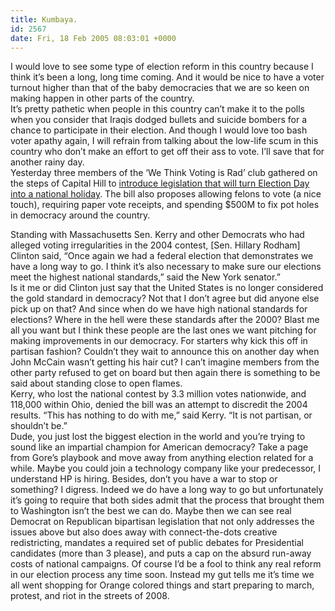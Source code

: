 ```yaml
---
title: Kumbaya.
id: 2567
date: Fri, 18 Feb 2005 08:03:01 +0000
---
```


I would love to see some type of election reform in this country because I think it’s been a long, long time coming. And it would be nice to have a voter turnout higher than that of the baby democracies that we are so keen on making happen in other parts of the country.  
 It’s pretty pathetic when people in this country can’t make it to the polls when you consider that Iraqis dodged bullets and suicide bombers for a chance to participate in their election. And though I would love too bash voter apathy again, I will refrain from talking about the low-life scum in this country who don’t make an effort to get off their ass to vote. I’ll save that for another rainy day.  
 Yesterday three members of the ‘We Think Voting is Rad’ club gathered on the steps of Capital Hill to [introduce legislation that will turn Election Day into a national holiday](http://abcnews.go.com/Politics/print?id=510850). The bill also proposes allowing felons to vote (a nice touch), requiring paper vote receipts, and spending $500M to fix pot holes in democracy around the country.

<div class="quote">Standing with Massachusetts Sen. Kerry and other Democrats who had alleged voting irregularities in the 2004 contest, [Sen. Hillary Rodham] Clinton said, “Once again we had a federal election that demonstrates we have a long way to go. I think it’s also necessary to make sure our elections meet the highest national standards,” said the New York senator.”</div>Is it me or did Clinton just say that the United States is no longer considered the gold standard in democracy? Not that I don’t agree but did anyone else pick up on that? And since when do we have high national standards for elections? Where in the hell were these standards after the 2000?  
 Blast me all you want but I think these people are the last ones we want pitching for making improvements in our democracy. For starters why kick this off in partisan fashion? Couldn’t they wait to announce this on another day when John McCain wasn’t getting his hair cut? I can’t imagine members from the other party refused to get on board but then again there is something to be said about standing close to open flames.

<div class="quote">Kerry, who lost the national contest by 3.3 million votes nationwide, and 118,000 within Ohio, denied the bill was an attempt to discredit the 2004 results.  
 “This has nothing to do with me,” said Kerry. “It is not partisan, or shouldn’t be.”</div>Dude, you just lost the biggest election in the world and you’re trying to sound like an impartial champion for American democracy? Take a page from Gore’s playbook and move away from anything election related for a while. Maybe you could join a technology company like your predecessor, I understand <span class="caps">HP</span> is hiring. Besides, don’t you have a war to stop or something?  
 I digress.  
 Indeed we do have a long way to go but unfortunately it’s going to require that both sides admit that the process that brought them to Washington isn’t the best we can do. Maybe then we can see real Democrat on Republican bipartisan legislation that not only addresses the issues above but also does away with connect-the-dots creative redistricting, mandates a required set of public debates for Presidential candidates (more than 3 please), and puts a cap on the absurd run-away costs of national campaigns.  
 Of course I’d be a fool to think any real reform in our election process any time soon. Instead my gut tells me it’s time we all went shopping for Orange colored things and start preparing to march, protest, and riot in the streets of 2008.



